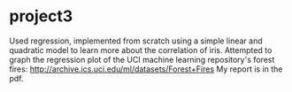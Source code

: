 # project3
Used regression, implemented from scratch using a simple linear and quadratic model to learn more about the correlation of iris. Attempted to graph the regression plot of the UCI machine learning repository's forest fires: http://archive.ics.uci.edu/ml/datasets/Forest+Fires
My report is in the pdf.
